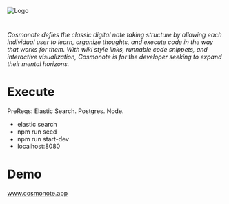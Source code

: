 ![Logo](https://i.imgur.com/4nQbB4M.png)

#

_Cosmonote defies the classic digital note taking structure by allowing each individual user to learn, organize thoughts, and execute code in the way that works for them. With  wiki style links, runnable code snippets, and interactive visualization, Cosmonote is for the developer seeking to expand their mental horizons._

# Execute

PreReqs: Elastic Search. Postgres. Node.
- elastic search
- npm run seed
- npm run start-dev
- localhost:8080

# Demo

www.cosmonote.app
